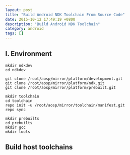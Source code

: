 ```yaml
---
layout: post
title: "Build Android NDK Toolchain From Source Code"
date: 2015-10-12 17:49:19 +0800
description: "Build Android NDK Toolchain"
category: android
tags: []
---
```


I. Environment
------

	mkdir ndkdev
	cd ndkdev
	
	git clone /root/aosp/mirror/platform/development.git
	git clone /root/aosp/mirror/platform/ndk.git
	git clone /root/aosp/mirror/platform/prebuilt.git
	
	mkdir toolchain
	cd toolchain
	repo init -u /root/aosp/mirror/toolchain/manifest.git
	repo sync
	
	mkdir prebuilts
	cd prebuilts
	mkdir gcc
	mkdir tools
	
Build host toolchains
---------------------

